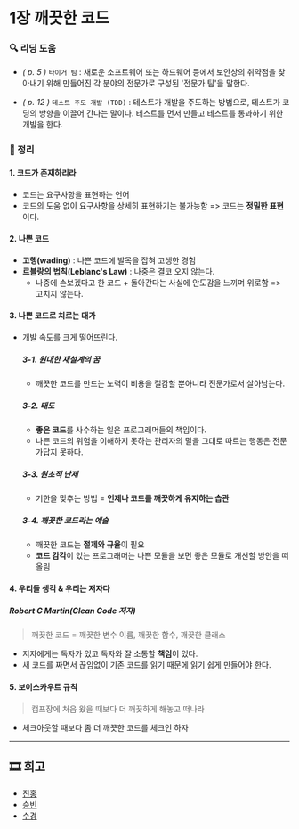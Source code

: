 # 1장 깨끗한 코드

### 🔍 리딩 도움
- _( p. 5 )_ `타이거 팀` : 새로운 소프트웨어 또는 하드웨어 등에서 보안상의 취약점을 찾아내기 위해 만들어진 각 분야의 전문가로 구성된 '전문가 팀'을 말한다.

- _( p. 12 )_ `테스트 주도 개발 (TDD)` : 테스트가 개발을 주도하는 방법으로, 테스트가 코딩의 방향을 이끌어 간다는 말이다. 테스트를 먼저 만들고 테스트를 통과하기 위한 개발을 한다.


### 📝 정리

#### 1. 코드가 존재하리라
- 코드는 요구사항을 표현하는 언어
- 코드의 도움 없이 요구사항을 상세히 표현하기는 불가능함 => 코드는 **정밀한 표현**이다.

#### 2. 나쁜 코드
- **고행(wading)** : 나쁜 코드에 발목을 잡혀 고생한 경험
- **르블랑의 법칙(Leblanc's Law)** : 나중은 결코 오지 않는다. 
  - 나중에 손보겠다고 한 코드 + 돌아간다는 사실에 안도감을 느끼며 위로함 => 고치지 않는다.

#### 3. 나쁜 코드로 치르는 대가
- 개발 속도를 크게 떨어뜨린다.

  ##### 3-1. 원대한 재설계의 꿈
  -  깨끗한 코드를 만드는 노력이 비용을 절감할 뿐아니라 전문가로서 살아남는다.

  ##### 3-2. 태도
  - **좋은 코드**를 사수하는 일은 프로그래머들의 책임이다.
  - 나쁜 코드의 위험을 이해하지 못하는 관리자의 말을 그대로 따르는 행동은 전문가답지 못하다.

  ##### 3-3. 원초적 난제
  - 기한을 맞추는 방법 = **언제나 코드를 깨끗하게 유지하는 습관**

  ##### 3-4. 깨끗한 코드라는 예술
  - 깨끗한 코드는 **절제와 규율**이 필요
  - **코드 감각**이 있는 프로그래머는 나쁜 모듈을 보면 좋은 모듈로 개선할 방안을 떠올림

#### 4. 우리들 생각 & 우리는 저자다
  ##### Robert C Martin(Clean Code 저자)
  > 깨끗한 코드 = 깨끗한 변수 이름, 깨끗한 함수, 깨끗한 클래스

- 저자에게는 독자가 있고 독자와 잘 소통할 **책임**이 있다.
- 새 코드를 짜면서 끊임없이 기존 코드를 읽기 때문에 읽기 쉽게 만들어야 한다.

#### 5. 보이스카우트 규칙
> 캠프장에 처음 왔을 때보다 더 깨끗하게 해놓고 떠나라
- 체크아웃할 때보다 좀 더 깨끗한 코드를 체크인 하자

---

## 🎞 회고

- [진홍](./kjh.md)
- [승빈](./wsb.md)
- [수경](./hsk.md)